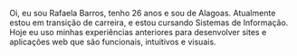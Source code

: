 Oi, eu sou Rafaela Barros, tenho 26 anos e sou de Alagoas.
Atualmente estou em transição de carreira, e estou cursando Sistemas de Informação.
Hoje eu uso minhas experiências anteriores para desenvolver sites e aplicações web que são funcionais, intuitivos e visuais.
